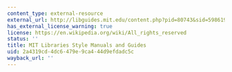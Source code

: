 ```yaml
---
content_type: external-resource
external_url: http://libguides.mit.edu/content.php?pid=80743&sid=598619
has_external_license_warning: true
license: https://en.wikipedia.org/wiki/All_rights_reserved
status: ''
title: MIT Libraries Style Manuals and Guides
uid: 2a4319cd-4dc6-479e-9ca4-44d9efdadc5c
wayback_url: ''
---
```

